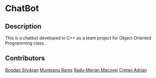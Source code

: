 # ChatBot

## Description

This is a chatbot developed in C++ as a team project for Object Oriented Programming class.

## Contributors

[Bogdan Silvășan](https://github.com/silbogdan)
[Munteanu Rareș](https://github.com/MunteanuRaresEugen)
[Radu-Marian Macovei](https://github.com/radu-marian)
[Crețan Adrian](https://github.com/AdrianCretan)